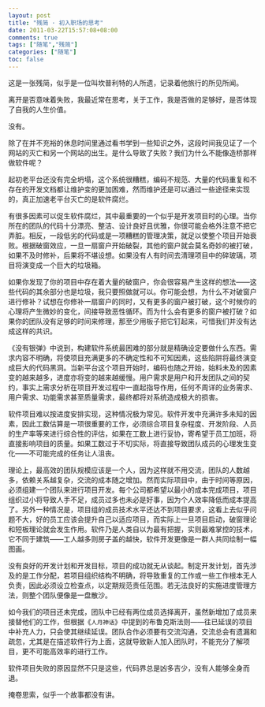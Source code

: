 ```yaml
---
layout: post
title: "残简 · 初入职场的思考"
date: 2011-03-22T15:57:08+08:00
comments: true
tags: ["随笔","残简"]
categories: ["随笔"]
toc: false
---
```


这是一张残简，似乎是一位叫坎普利特的人所遗，记录着他旅行的所见所闻。

离开是否意味着失败，我最近常在思考，关于工作，我是否做的足够好，是否体现了自我的人生价值。

没有。

除了在并不充裕的休息时间里通过看书学到一些知识之外，这段时间我见证了一个网站的灭亡和另一个网站的出生。是什么导致了失败？我们为什么不能像造桥那样做软件呢？

起初老平台还没有完全坍塌，这个系统很糟糕，编码不规范、大量的代码重复和不存在的开发文档都让维护变的更加困难，然而维护还是可以通过一些途径来实现的，真正加速老平台灭亡的是软件腐烂。

有很多因素可以促生软件腐烂，其中最重要的一个似乎是开发项目时的心理。当你所在的团队的代码十分漂亮、整洁、设计良好且优雅，你很可能会格外注意不把它弄脏。相反，一段低劣的代码或是一项糟糕的管理决策，就足以使整个项目开始衰败。根据破窗效应，一旦一扇窗户开始破裂，其他的窗户就会莫名奇妙的被打破，如果不及时修补，后果将不堪设想。如果没有人有时间去清理项目中的碎玻璃，项目将演变成一个巨大的垃圾箱。

如果你发现了你的项目中存在着大量的破窗户，你会很容易产生这样的想法——这些代码的其余部分也是垃圾，我只要照做就可以。你可能会想，为什么不对破窗户进行修补？试想在你修补一扇窗户的同时，又有更多的窗户被打破，这个时候你的心理将产生微妙的变化，间接导致恶性循环。而为什么会有更多的窗户被打破？如果你的团队没有足够的时间来修理，那至少用板子把它钉起来，可惜我们并没有达成这样的共识。

《没有银弹》中说到，构建软件系统最困难的部分就是精确设定要做什么东西。需求内容不明确，将使项目充满更多的不确定性和不可知因素，这些陷阱将最终演变成巨大的代码黑洞。当新平台这个项目开始时，编码也随之开始，始料未及的因素变的越来越多，进度亦将变的越来越缓慢。用户需求是用户和开发团队之间的契约，事实上需求分析在项目开发过程中一直起指导作用，任何不周详的业务需求、用户需求、功能需求甚至质量需求，最终都将对系统造成极大的损害。

软件项目难以按进度安排实现，这种情况极为常见。软件开发中充满许多未知的因素，因此工数估算是一项很重要的工作，必须综合项目复杂程度、开发阶段、人员的生产率等来进行综合性的评估，如果在工数上进行妥协，寄希望于员工加班，将直接影响项目的质量。如果工数过于不切实际，将直接导致团队成员的心理发生变化——不可能完成的任务让人沮丧。

理论上，最高效的团队规模应该是一个人，因为这样就不用交流，团队的人数越多，依赖关系越复杂，交流的成本随之增加。然而实际项目中，由于时间等原因，必须组建一个团队来进行项目开发。每个公司都希望以最小的成本完成项目，项目组织过小将导致人手不足，成员过多也未必是好事，因为个人效率降低而成本提高了。另外一种情况是，项目组的成员技术水平还达不到项目要求，这看上去似乎问题不大，好的员工应该会提升自己以适应项目，而实际上一旦项目启动，破窗理论和短板理论就会发生作用。软件乃是人类自以为最有把握，实则最难掌控的技术，它不同于建筑——工人越多则房子盖的越快，软件开发更像是一群人共同绘制一幅图画。

没有良好的开发计划和开发目标，项目的成功就无从谈起。制定开发计划，首先涉及的是工作分配，若项目组织结构不明确，将导致重复的工作或一些工作根本无人负责，因此必须设立检查点，以定期规范责任范围。若无法良好的实施进度管理方法，则整个团队便像是一盘散沙。

如今我们的项目还未完成，团队中已经有两位成员选择离开，虽然新增加了成员来接替他们的工作，但根据《`人月神话`》中提到的布鲁克斯法则——往已延误的项目中补充人力，只会使其继续延误。团队合作必须要有交流沟通，交流总会有遗漏和疏忽，尤其是在描述软件行为上面，这就导致新人加入团队时，不能充分了解项目，更不可能高效率的进行工作。

软件项目失败的原因显然不只是这些，代码界总是凶多吉少，没有人能够全身而退。

掩卷思索，似乎一个故事都没有讲。
